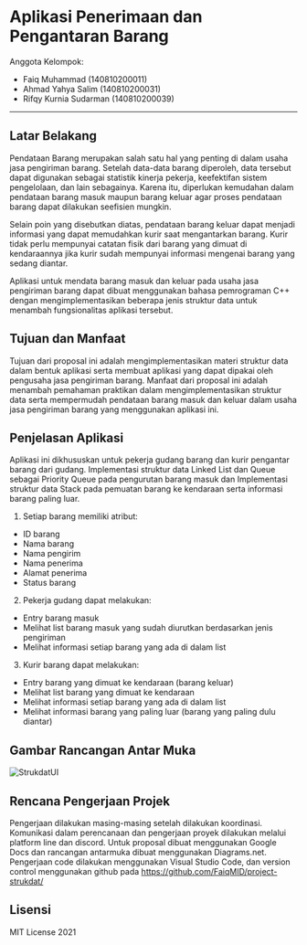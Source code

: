# Aplikasi Penerimaan dan Pengantaran Barang

Anggota Kelompok:
* Faiq Muhammad (140810200011)
* Ahmad Yahya Salim (140810200031)
* Rifqy Kurnia Sudarman (140810200039)
---
## Latar Belakang
Pendataan Barang merupakan salah satu hal yang penting di dalam usaha jasa pengiriman barang. Setelah data-data barang diperoleh, data tersebut dapat digunakan sebagai statistik kinerja pekerja, keefektifan sistem pengelolaan, dan lain sebagainya. Karena itu, diperlukan kemudahan dalam pendataan barang masuk maupun barang keluar agar proses pendataan barang dapat dilakukan seefisien mungkin. 

Selain poin yang disebutkan diatas, pendataan barang keluar dapat menjadi informasi yang dapat memudahkan kurir saat mengantarkan barang. Kurir tidak perlu mempunyai catatan fisik dari barang yang dimuat di kendaraannya jika kurir sudah mempunyai informasi mengenai barang yang sedang diantar.

Aplikasi untuk mendata barang masuk dan keluar pada usaha jasa pengiriman barang dapat dibuat menggunakan bahasa pemrograman C++ dengan mengimplementasikan beberapa jenis struktur data untuk menambah fungsionalitas aplikasi tersebut.

## Tujuan dan Manfaat
Tujuan dari proposal ini adalah mengimplementasikan materi struktur data dalam bentuk aplikasi serta membuat aplikasi yang dapat dipakai oleh pengusaha jasa pengiriman barang.
Manfaat dari proposal ini adalah menambah pemahaman praktikan dalam mengimplementasikan struktur data serta mempermudah pendataan barang masuk dan keluar dalam usaha jasa pengiriman barang yang menggunakan aplikasi ini.

## Penjelasan Aplikasi
Aplikasi ini dikhususkan untuk pekerja gudang barang dan kurir pengantar barang dari gudang. Implementasi struktur data Linked List dan Queue sebagai Priority Queue pada pengurutan barang masuk dan Implementasi struktur data Stack pada pemuatan barang ke kendaraan serta informasi barang paling luar.

1. Setiap barang memiliki atribut:
- ID barang
- Nama barang
- Nama pengirim
- Nama penerima
- Alamat penerima
- Status barang

2. Pekerja gudang dapat melakukan:
- Entry barang masuk
- Melihat list barang masuk yang sudah diurutkan berdasarkan jenis pengiriman
- Melihat informasi setiap barang yang ada di dalam list

3. Kurir barang dapat melakukan:
- Entry barang yang dimuat ke kendaraan (barang keluar)
- Melihat list barang yang dimuat ke kendaraan
- Melihat informasi setiap barang yang ada di dalam list
- Melihat informasi barang yang paling luar (barang yang paling dulu diantar)


## Gambar Rancangan Antar Muka
<!--
Buat rancangan antar muka selengkap mungkin sesuai fungsi aplikasinya. rancangan antar muka
diusahakan serapih dan seindah mungkin. tools yang digunakan dalam pembuatan rancangan gambar
dibebaskan sesuai kreatifitas kalian
!-->
![StrukdatUI](https://user-images.githubusercontent.com/67610949/117093545-74688b80-ad8b-11eb-8937-dad08d7443fa.png)


## Rencana Pengerjaan Projek
<!--
Dalam kondisi pandemi seperti ini, tidak memungkinkan untuk bertemu bertatap muka. Maka dari itu
jelaskan bagaimana kalian bekerja sama, berkoordinasi, pembagian kerja.Tools apa yang kalian gunakan
untuk bekerja bersama sama cth github, google docs, google meet
!-->
Pengerjaan dilakukan masing-masing setelah dilakukan koordinasi.
Komunikasi dalam perencanaan dan pengerjaan proyek dilakukan melalui platform line dan discord. Untuk proposal dibuat menggunakan Google Docs dan rancangan antarmuka dibuat menggunakan Diagrams.net. 
Pengerjaan code dilakukan menggunakan Visual Studio Code, dan version control menggunakan github pada https://github.com/FaiqMID/project-strukdat/

## Lisensi

MIT License 2021
